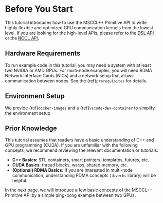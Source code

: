 # Before You Start

This tutorial introduces how to use the MSCCL++ Primitive API to write highly flexible and optimized GPU communication kernels from the lowest level. If you are looking for the high-level APIs, please refer to the [DSL API](../design/mscclpp-dsl.md) or the [NCCL API](../design/nccl-over-mscclpp.md).

## Hardware Requirements

To run example code in this tutorial, you may need a system with at least two NVIDIA or AMD GPUs. For multi-node examples, you will need RDMA Network Interface Cards (NICs) and a network setup that allows communication between nodes. See the {ref}`prerequisites` for details.

## Environment Setup

We provide {ref}`docker-images` and a {ref}`vscode-dev-container` to simplify the environment setup.

## Prior Knowledge

This tutorial assumes that readers have a basic understanding of C++ and GPU programming (CUDA). If you are unfamiliar with the following concepts, we recommend reviewing the relevant documentation or tutorials:
- **C++ Basics:** STL containers, smart pointers, templates, futures, etc.
- **CUDA Basics:** thread blocks, warps, shared memory, etc.
- **(Optional) RDMA Basics:** If you are interested in multi-node communication, understanding RDMA concepts (`ibverbs` library) will be helpful.

In the next page, we will introduce a few basic concepts of the MSCCL++ Primitive API by a simple ping-pong example between two GPUs.
